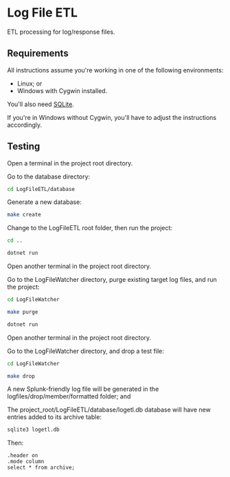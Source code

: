 # Log File ETL

ETL processing for log/response files.

## Requirements

All instructions assume you're working in one of the following environments:

* Linux; or
* Windows with Cygwin installed.

You'll also need [SQLite](https://www.sqlite.org).

If you're in Windows without Cygwin, you'll have to adjust the instructions accordingly.

## Testing

Open a terminal in the project root directory.

Go to the database directory:

```bash
cd LogFileETL/database
```

Generate a new database:

```bash
make create
```

Change to the LogFileETL root folder, then run the project:

```bash
cd ..

dotnet run
```

Open another terminal in the project root directory.

Go to the LogFileWatcher directory, purge existing target log files, and run the project:

```bash
cd LogFileWatcher

make purge

dotnet run
```

Open another terminal in the project root directory.

Go to the LogFileWatcher directory, and drop a test file:

```bash
cd LogFileWatcher

make drop
```

A new Splunk-friendly log file will be generated in the logfiles/drop/member/formatted folder; and

The project_root/LogFileETL/database/logetl.db database will have new entries added to its archive table:

```bash
sqlite3 logetl.db
```

Then:

```
.header on
.mode column
select * from archive;
```
